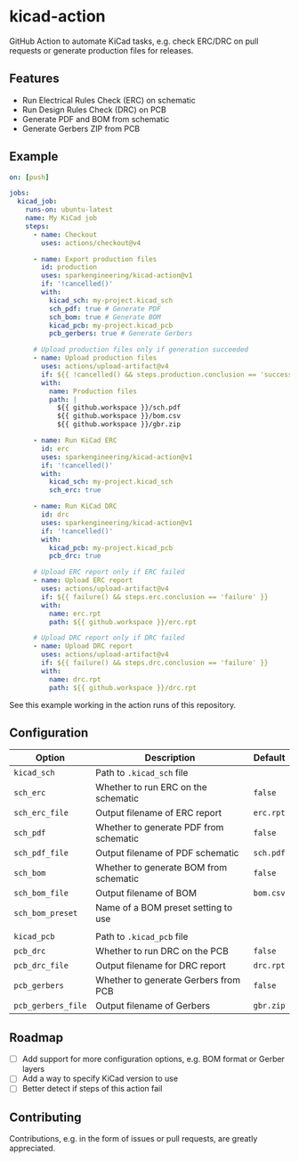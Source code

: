 # kicad-action

GitHub Action to automate KiCad tasks, e.g. check ERC/DRC on pull requests or
generate production files for releases.

## Features

- Run Electrical Rules Check (ERC) on schematic
- Run Design Rules Check (DRC) on PCB
- Generate PDF and BOM from schematic
- Generate Gerbers ZIP from PCB

## Example

```yaml
on: [push]

jobs:
  kicad_job:
    runs-on: ubuntu-latest
    name: My KiCad job
    steps:
      - name: Checkout
        uses: actions/checkout@v4

      - name: Export production files
        id: production
        uses: sparkengineering/kicad-action@v1
        if: '!cancelled()'
        with:
          kicad_sch: my-project.kicad_sch
          sch_pdf: true # Generate PDF
          sch_bom: true # Generate BOM
          kicad_pcb: my-project.kicad_pcb
          pcb_gerbers: true # Generate Gerbers

      # Upload production files only if generation succeeded
      - name: Upload production files
        uses: actions/upload-artifact@v4
        if: ${{ !cancelled() && steps.production.conclusion == 'success' }}
        with:
          name: Production files
          path: |
            ${{ github.workspace }}/sch.pdf
            ${{ github.workspace }}/bom.csv
            ${{ github.workspace }}/gbr.zip

      - name: Run KiCad ERC
        id: erc
        uses: sparkengineering/kicad-action@v1
        if: '!cancelled()'
        with:
          kicad_sch: my-project.kicad_sch
          sch_erc: true

      - name: Run KiCad DRC
        id: drc
        uses: sparkengineering/kicad-action@v1
        if: '!cancelled()'
        with:
          kicad_pcb: my-project.kicad_pcb
          pcb_drc: true

      # Upload ERC report only if ERC failed
      - name: Upload ERC report
        uses: actions/upload-artifact@v4
        if: ${{ failure() && steps.erc.conclusion == 'failure' }}
        with:
          name: erc.rpt
          path: ${{ github.workspace }}/erc.rpt

      # Upload DRC report only if DRC failed
      - name: Upload DRC report
        uses: actions/upload-artifact@v4
        if: ${{ failure() && steps.drc.conclusion == 'failure' }}
        with:
          name: drc.rpt
          path: ${{ github.workspace }}/drc.rpt
```

See this example working in the action runs of this repository.

## Configuration

| Option             | Description                            | Default   |
|--------------------|----------------------------------------|-----------|
| `kicad_sch`        | Path to `.kicad_sch` file              |           |
| `sch_erc`          | Whether to run ERC on the schematic    | `false`   |
| `sch_erc_file`     | Output filename of ERC report          | `erc.rpt` |
| `sch_pdf`          | Whether to generate PDF from schematic | `false`   |
| `sch_pdf_file`     | Output filename of PDF schematic       | `sch.pdf` |
| `sch_bom`          | Whether to generate BOM from schematic | `false`   |
| `sch_bom_file`     | Output filename of BOM                 | `bom.csv` |
| `sch_bom_preset`   | Name of a BOM preset setting to use    |           |
|                    |                                        |           |
| `kicad_pcb`        | Path to `.kicad_pcb` file              |           |
| `pcb_drc`          | Whether to run DRC on the PCB          | `false`   |
| `pcb_drc_file`     | Output filename for DRC report         | `drc.rpt` |
| `pcb_gerbers`      | Whether to generate Gerbers from PCB   | `false`   |
| `pcb_gerbers_file` | Output filename of Gerbers             | `gbr.zip` |

## Roadmap

- [ ] Add support for more configuration options, e.g. BOM format or Gerber layers
- [ ] Add a way to specify KiCad version to use
- [ ] Better detect if steps of this action fail

## Contributing

Contributions, e.g. in the form of issues or pull requests, are greatly appreciated.
